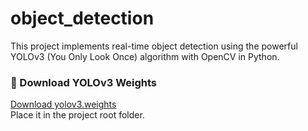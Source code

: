 # object_detection
This project implements real-time object detection using the powerful YOLOv3 (You Only Look Once) algorithm with OpenCV in Python.

### 🔗 Download YOLOv3 Weights
[Download yolov3.weights](https://pjreddie.com/media/files/yolov3.weights)  
Place it in the project root folder.
